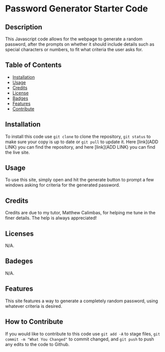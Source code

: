 # Password Generator Starter Code

## Description
This Javascript code allows for the webpage to generate a random password, after the prompts on whether it should include details such as special characters or numbers, to fit what criteria the user asks for.

## Table of Contents
- [Installation](#installation)
- [Usage](#usage)
- [Credits](#credits)
- [License](#license)
- [Badges](#badges)
- [Features](#features)
- [Contribute](#how-to-contribute)

## Installation

To install this code use `git clone` to clone the repository, `git status` to make sure your copy is up to date or `git pull` to update it. Here [link](ADD LINK) you can find the repository, and here [link](ADD LINK) you can find the live site.

## Usage

To use this site, simply open and hit the generate button to prompt a few windows asking for criteria for the generated password.

## Credits

Credits are due to my tutor, Matthew Calimbas, for helping me tune in the finer details. The help is always appreciated!

## Licenses

N/A.

## Badeges

N/A.

## Features

This site features a way to generate a completely random password, using whatever criteria is desired.

## How to Contribute

If you would like to contribute to this code use `git add -A` to stage files, `git commit -m "What You Changed"` to commit changed, and `git push` to push any edits to the code to Github.